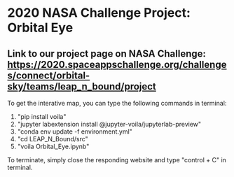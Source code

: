 # 2020 NASA Challenge Project: Orbital Eye
## Link to our project page on NASA Challenge: https://2020.spaceappschallenge.org/challenges/connect/orbital-sky/teams/leap_n_bound/project


To get the interative map, you can type the following commands in terminal:
1. "pip install voila"
2. "jupyter labextension install @jupyter-voila/jupyterlab-preview"
3. "conda env update -f environment.yml"
4. "cd LEAP_N_Bound/src"
5. "voila Orbital_Eye.ipynb"

To terminate, simply close the responding website and type "control + C" in terminal.

